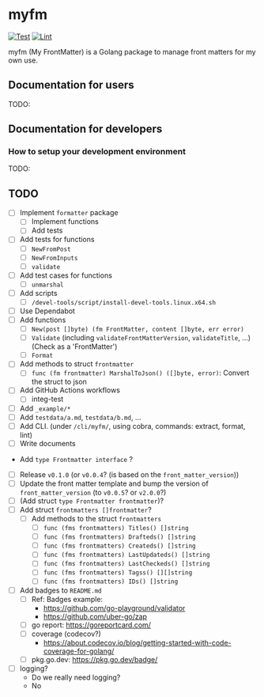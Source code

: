 # myfm

[![Test](https://github.com/rnazmo/myfm/actions/workflows/test.yml/badge.svg)](https://github.com/rnazmo/myfm/actions/workflows/test.yml)
[![Lint](https://github.com/rnazmo/myfm/actions/workflows/lint.yml/badge.svg)](https://github.com/rnazmo/myfm/actions/workflows/lint.yml)

myfm (My FrontMatter) is a Golang package to manage front matters for my own use.

## Documentation for users

TODO:

## Documentation for developers

### How to setup your development environment

TODO:

## TODO

- [ ] Implement `formatter` package
  - [ ] Implement functions
  - [ ] Add tests
- [ ] Add tests for functions
  - [ ] `NewFromPost`
  - [ ] `NewFromInputs`
  - [ ] `validate`
- [ ] Add test cases for functions
  - [ ] `unmarshal`
- [ ] Add scripts
  - [ ] `/devel-tools/script/install-devel-tools.linux.x64.sh`
- [ ] Use Dependabot
- [ ] Add functions
  - [ ] `New(post []byte) (fm FrontMatter, content []byte, err error)`
  - [ ] `Validate` (including `validateFrontMatterVersion`, `validateTitle`, ...) (Check as a 'FrontMatter')
  - [ ] `Format`
- [ ] Add methods to struct `frontmatter`
  - [ ] `func (fm frontmatter) MarshalToJson() ([]byte, error)`: Convert the struct to json
- [ ] Add GitHub Actions workflows
  - [ ] integ-test
- [ ] Add `_example/*`
- [ ] Add `testdata/a.md`, `testdata/b.md`, ...
- [ ] Add CLI. (under `/cli/myfm/`, using cobra, commands: extract, format, lint)
- [ ] Write documents
- Add `type Frontmatter interface` ?
- [ ] Release `v0.1.0` (or `v0.0.4`? (is based on the `front_matter_version`))
- [ ] Update the front matter template and bump the version of `front_matter_version` (to `v0.0.5`? or `v2.0.0`?)
- [ ] (Add struct `type Frontmatter frontmatter`)?
- [ ] Add struct `frontmatters []frontmatter`?
  - [ ] Add methods to the struct `frontmatters`
    - [ ] `func (fms frontmatters) Titles() []string`
    - [ ] `func (fms frontmatters) Drafteds() []string`
    - [ ] `func (fms frontmatters) Createds() []string`
    - [ ] `func (fms frontmatters) LastUpdateds() []string`
    - [ ] `func (fms frontmatters) LastCheckeds() []string`
    - [ ] `func (fms frontmatters) Tagss() [][]string`
    - [ ] `func (fms frontmatters) IDs() []string`
- [ ] Add badges to `README.md`
  - [ ] Ref: Badges example:
    - https://github.com/go-playground/validator
    - https://github.com/uber-go/zap
  - [ ] go report: https://goreportcard.com/
  - [ ] coverage (codecov?)
    - https://about.codecov.io/blog/getting-started-with-code-coverage-for-golang/
  - [ ] pkg.go.dev: https://pkg.go.dev/badge/
- [ ] logging?
  - Do we really need logging?
  - No
